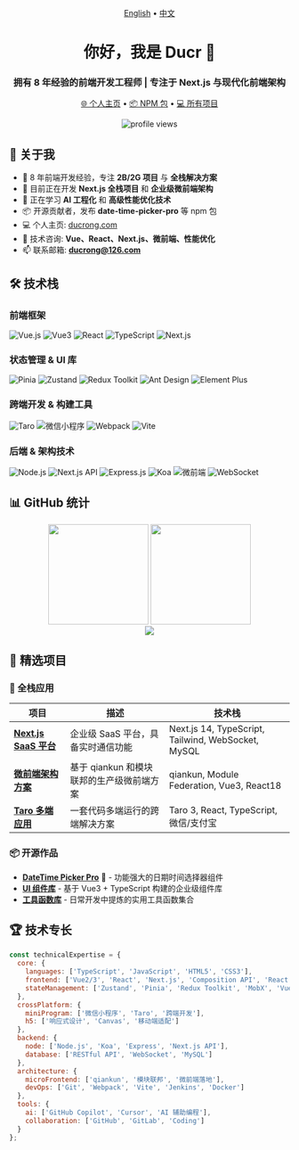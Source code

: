 <p align="center">
  <a href="https://github.com/Ducr/Ducr/blob/main/README.md">English</a> •
  <a href="https://github.com/Ducr/Ducr/blob/main/README_zh.md">中文</a>
</p>

<div id="中文">

<h1 align="center">你好，我是 Ducr 👋</h1>
<h3 align="center">拥有 8 年经验的前端开发工程师 | 专注于 Next.js 与现代化前端架构</h3>

<p align="center">
  <a href="https://ducrong.com" target="_blank">🌐 个人主页</a> •
  <a href="https://www.npmjs.com/package/date-time-picker-pro" target="_blank">📦 NPM 包</a> •
  <a href="https://github.com/Ducr?tab=repositories">💻 所有项目</a>
</p>

<p align="center">
  <img src="https://komarev.com/ghpvc/?username=Ducr&label=访问量&color=0e75b6&style=flat" alt="profile views" />
</p>

## 🚀 关于我

- 🎯 8 年前端开发经验，专注 **2B/2G 项目** 与 **全栈解决方案**
- 🔭 目前正在开发 **Next.js 全栈项目** 和 **企业级微前端架构**
- 🌱 正在学习 **AI 工程化** 和 **高级性能优化技术**
- 📦 开源贡献者，发布 **date-time-picker-pro** 等 npm 包
- 💻 个人主页: [ducrong.com](https://ducrong.com)
- 💬 技术咨询: **Vue、React、Next.js、微前端、性能优化**
- 📫 联系邮箱: **ducrong@126.com**

## 🛠 技术栈

### 前端框架
![Vue.js](https://img.shields.io/badge/Vue.js-35495E?style=for-the-badge&logo=vuedotjs&logoColor=4FC08D)
![Vue3](https://img.shields.io/badge/Vue3-4FC08D?style=for-the-badge&logo=vuedotjs&logoColor=white)
![React](https://img.shields.io/badge/React-20232A?style=for-the-badge&logo=react&logoColor=61DAFB)
![TypeScript](https://img.shields.io/badge/TypeScript-007ACC?style=for-the-badge&logo=typescript&logoColor=white)
![Next.js](https://img.shields.io/badge/Next.js-000000?style=for-the-badge&logo=nextdotjs&logoColor=white)

### 状态管理 & UI 库
![Pinia](https://img.shields.io/badge/Pinia-FFD02F?style=for-the-badge&logo=vue.js&logoColor=black)
![Zustand](https://img.shields.io/badge/Zustand-764ABC?style=for-the-badge)
![Redux Toolkit](https://img.shields.io/badge/Redux_Toolkit-764ABC?style=for-the-badge&logo=redux&logoColor=white)
![Ant Design](https://img.shields.io/badge/Ant_Design-0170FE?style=for-the-badge&logo=antdesign&logoColor=white)
![Element Plus](https://img.shields.io/badge/Element_Plus-409EFF?style=for-the-badge)

### 跨端开发 & 构建工具
![Taro](https://img.shields.io/badge/Taro-FF2D54?style=for-the-badge&logo=wechat&logoColor=white)
![微信小程序](https://img.shields.io/badge/微信小程序-07C160?style=for-the-badge&logo=wechat&logoColor=white)
![Webpack](https://img.shields.io/badge/Webpack-8DD6F9?style=for-the-badge&logo=webpack&logoColor=black)
![Vite](https://img.shields.io/badge/Vite-646CFF?style=for-the-badge&logo=vite&logoColor=white)

### 后端 & 架构技术
![Node.js](https://img.shields.io/badge/Node.js-339933?style=for-the-badge&logo=nodedotjs&logoColor=white)
![Next.js API](https://img.shields.io/badge/Next.js_API-000000?style=for-the-badge&logo=nextdotjs&logoColor=white)
![Express.js](https://img.shields.io/badge/Express.js-000000?style=for-the-badge&logo=express&logoColor=white)
![Koa](https://img.shields.io/badge/Koa-33333D?style=for-the-badge&logo=koajs&logoColor=white)
![微前端](https://img.shields.io/badge/微前端-6B46C1?style=for-the-badge&logo=webcomponents&logoColor=white)
![WebSocket](https://img.shields.io/badge/WebSocket-010101?style=for-the-badge&logo=websocket&logoColor=white)

## 📊 GitHub 统计

<div align="center">
  <img height="180em" src="https://github-readme-stats.vercel.app/api?username=Ducr&show_icons=true&theme=radical&hide_border=true&count_private=true" />
  <img height="180em" src="https://github-readme-stats.vercel.app/api/top-langs/?username=Ducr&layout=compact&theme=radical&hide_border=true&langs_count=8" />
</div>

<div align="center">
  <img src="https://github-readme-streak-stats.herokuapp.com/?user=Ducr&theme=radical&hide_border=true" />
</div>

## 🎯 精选项目

### 🚀 全栈应用
| 项目 | 描述 | 技术栈 |
|------|------|--------|
| **[Next.js SaaS 平台](https://github.com/Ducr/your-project)** | 企业级 SaaS 平台，具备实时通信功能 | Next.js 14, TypeScript, Tailwind, WebSocket, MySQL |
| **[微前端架构方案](https://github.com/Ducr/micro-frontend-demo)** | 基于 qiankun 和模块联邦的生产级微前端方案 | qiankun, Module Federation, Vue3, React18 |
| **[Taro 多端应用](https://github.com/Ducr/taro-universal)** | 一套代码多端运行的跨端解决方案 | Taro 3, React, TypeScript, 微信/支付宝 |

### 📦 开源作品
- **[DateTime Picker Pro](https://www.npmjs.com/package/date-time-picker-pro)** 🎯 - 功能强大的日期时间选择器组件
- **[UI 组件库](https://github.com/Ducr/ducr-ui-vue)** - 基于 Vue3 + TypeScript 构建的企业级组件库
- **[工具函数库](https://github.com/Ducr/utils)** - 日常开发中提炼的实用工具函数集合

## 🏆 技术专长

```javascript
const technicalExpertise = {
  core: {
    languages: ['TypeScript', 'JavaScript', 'HTML5', 'CSS3'],
    frontend: ['Vue2/3', 'React', 'Next.js', 'Composition API', 'React Hooks'],
    stateManagement: ['Zustand', 'Pinia', 'Redux Toolkit', 'MobX', 'Vuex']
  },
  crossPlatform: {
    miniProgram: ['微信小程序', 'Taro', '跨端开发'],
    h5: ['响应式设计', 'Canvas', '移动端适配']
  },
  backend: {
    node: ['Node.js', 'Koa', 'Express', 'Next.js API'],
    database: ['RESTful API', 'WebSocket', 'MySQL']
  },
  architecture: {
    microFrontend: ['qiankun', '模块联邦', '微前端落地'],
    devOps: ['Git', 'Webpack', 'Vite', 'Jenkins', 'Docker']
  },
  tools: {
    ai: ['GitHub Copilot', 'Cursor', 'AI 辅助编程'],
    collaboration: ['GitHub', 'GitLab', 'Coding']
  }
};